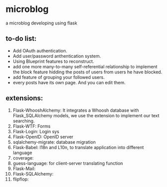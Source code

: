# microblog
a microblog developing using flask

to-do list:
-----------
- Add OAuth authentication.
- Add user/password anthentication system.
- Using Blueprint features to reconstruct.
- add one more many-to-many self-referential relationship to implement the block feature hidding the posts of users from users he have blocked.
- add feature of grouping your followed users.
- every posts have its own page. And you can edit them.

extensions:
-----------------------
1. Flask-WhooshAlchemy: It integrates a Whoosh database with Flask_SQLAlchemy models, we use the extension to implement our text searching.
2. Flask-WTF: Forms
3. Flask-Login: Login sys
4. Flask-OpenID: OpenID server
5. sqlalchemy-migrate: database migration 
6. Flask-Babel: l18n and L10n, to translate application into different language
7. coverage:
8. guess-language: for client-server translating function
9. Flask-Mail:
10. Flask-SQLAlchemy:
11. flipflop: